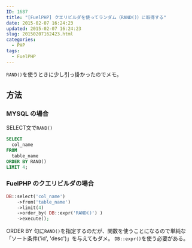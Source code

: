 ```yaml
---
ID: 1687
title: "[FuelPHP] クエリビルダを使ってランダム（RAND()）に取得する"
date: 2015-02-07 16:24:23
updated: 2015-02-07 16:24:23
slug: 20150207162423.html
categories:
  - PHP
tags:
  - FuelPHP
---
```


<code>RAND()</code>を使うときに少し引っ掛かったのでメモ。

<!--more-->
<h2>方法</h2>
<h3>MYSQL の場合</h3>
SELECT文で<code>RAND()</code>

```sql
SELECT
  col_name
FROM
  table_name
ORDER BY RAND()
LIMIT 4;
```

<h3>FuelPHP のクエリビルダの場合</h3>

```php
DB::select('col_name')
    ->from('table_name')
    ->limit(4)
    ->order_by( DB::expr('RAND()') )
    ->execute();
```

ORDER BY 句に<code>RAND()</code>を指定するのだが、関数を使うことになるので単純な「ソート条件('id', 'desc')」を与えてもダメ。
<code>DB::expr()</code>を使う必要がある。

